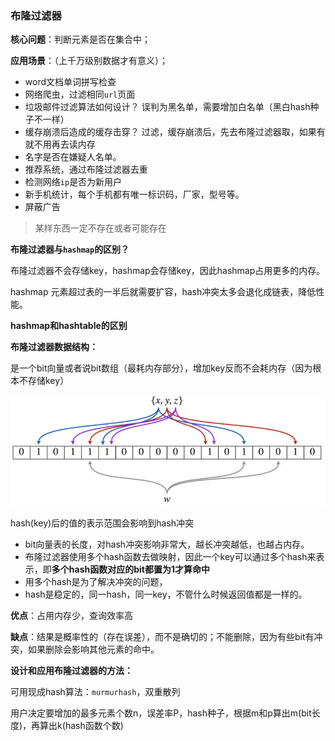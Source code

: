 

###  布隆过滤器

**核心问题**：判断元素是否在集合中；

**应用场景**：（上千万级别数据才有意义）；

- word文档单词拼写检查
- 网络爬虫，过滤相同`url`页面
- 垃圾邮件过滤算法如何设计？ 误判为黑名单，需要增加白名单（黑白hash种子不一样）
- 缓存崩溃后造成的缓存击穿？  过滤，缓存崩溃后，先去布隆过滤器取，如果有就不用再去读内存
- 名字是否在嫌疑人名单。
- 推荐系统，通过布隆过滤器去重
- 检测网络`ip`是否为新用户
- 新手机统计，每个手机都有唯一标识码，厂家，型号等。
- 屏蔽广告

> 某样东西一定不存在或者可能存在

**布隆过滤器与`hashmap`的区别？**

布隆过滤器不会存储key，hashmap会存储key，因此hashmap占用更多的内存。

hashmap 元素超过表的一半后就需要扩容，hash冲突太多会退化成链表，降低性能。



**hashmap和hashtable的区别**



**布隆过滤器数据结构：**

是一个bit向量或者说bit数组（最耗内存部分），增加key反而不会耗内存（因为根本不存储key）

![bloomfilter](..\pic\bloomfilter.png)



hash(key)后的值的表示范围会影响到hash冲突

- bit向量表的长度，对hash冲突影响非常大，越长冲突越低，也越占内存。
- 布隆过滤器使用多个hash函数去做映射，因此一个key可以通过多个hash来表示，即**多个hash函数对应的bit都置为1才算命中**
- 用多个hash是为了解决冲突的问题，
- hash是稳定的，同一hash，同一key，不管什么时候返回值都是一样的。

**优点**：占用内存少，查询效率高

**缺点**：结果是概率性的（存在误差），而不是确切的；不能删除，因为有些bit有冲突，如果删除会影响其他元素的命中。



**设计和应用布隆过滤器的方法：**

可用现成hash算法：`murmurhash`，双重散列

用户决定要增加的最多元素个数n，误差率P，hash种子，根据m和p算出m(bit长度)，再算出k(hash函数个数)



